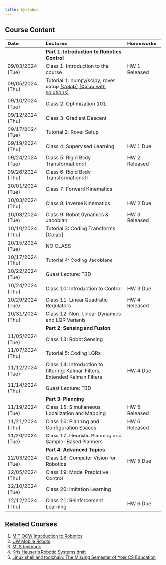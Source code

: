 ```yaml
---
title: Syllabus
---
```

## Course Content

| Date             | Lectures                                                                      | Homeworks     |
| :---             | :---                                                                          | :---          |
|                  | **Part 1: Introduction to Robotics Control**                                  |               |
| 09/03/2024 (Tue) | Class 1: Introduction to the course                                           | HW 1 Released |
| 09/05/2024 (Thu) | Tutorial 1: numpy/scipy, rover setup [\[Colab\]](https://colab.research.google.com/drive/1n-2gJZuIFrY_Osbf6ahiQIbzSQQsy8b2?usp=sharing) [\[Colab with solutions\]](https://colab.research.google.com/drive/1fYJ6Z7BhCYdiLymmeYHeb8jMJ4jmc3XN?usp=sharing)                                         |               |
| 09/10/2024 (Tue) | Class 2: Optimization 101                                                     |               |
| 09/12/2024 (Thu) | Class 3: Gradient Descent                                                     |               |
| 09/17/2024 (Tue) | Tutorial 2: Rover Setup                                                       |               |
| 09/19/2024 (Thu) | Class 4: Supervised Learning                                                  | HW 1 Due      |
| 09/24/2024 (Tue) | Class 5: Rigid Body Transformations I                                         | HW 2 Released |
| 09/26/2024 (Thu) | Class 6: Rigid Body Transformations II                                        |               |
| 10/01/2024 (Tue) | Class 7: Forward Kinematics                                                   |               |
| 10/03/2024 (Thu) | Class 8: Inverse Kinematics                                                   | HW 2 Due      |
| 10/08/2024 (Tue) | Class 9: Robot Dynamics & Jacobian                                            | HW 3 Released |
| 10/10/2024 (Thu) | Tutorial 3: Coding Transforms [\[Colab\]](https://colab.research.google.com/drive/12qRfBy7aaR6E-IcfjvqMNN2wPayKvYSu?usp=sharing) |               |
| 10/15/2024 (Tue) | NO CLASS                                                                      |               |
| 10/17/2024 (Thu) | Tutorial 4: Coding Jacobians                                                  |               |
| 10/22/2024 (Tue) | Guest Lecture: TBD                                                            |               |
| 10/24/2024 (Thu) | Class 10: Introduction to Control                                             | HW 3 Due      |
| 10/29/2024 (Tue) | Class 11: Linear Quadratic Regulators                                         | HW 4 Released |
| 10/31/2024 (Thu) | Class 12: Non-Linear Dynamics and LQR Variants                                |               |
|                  | **Part 2: Sensing and Fusion**                                                |               |
| 11/05/2024 (Tue) | Class 13: Robot Sensing                                                       |               |
| 11/07/2024 (Thu) | Tutorial 5: Coding LQRs                                                       |               |
| 11/12/2024 (Tue) | Class 14: Introduction to filtering: Kalman Filters, Extended Kalman Filters  | HW 4 Due      |
| 11/14/2024 (Thu) | Guest Lecture: TBD                                                            |               |
|                  | **Part 3: Planning**                                                          |               |
| 11/19/2024 (Tue) | Class 15: Simultaneous Localization and Mapping                               | HW 5 Released |
| 11/21/2024 (Thu) | Class 16: Planning and Configuration Spaces                                   | HW 6 Released |
| 11/26/2024 (Tue) | Class 17: Heuristic Planning and Sample-Based Planners                        |               |
|                  | **Part 4: Advanced Topics**                                                   |               |
| 12/03/2024 (Tue) | Class 18: Computer Vision for Robotics                                        | HW 5 Due      |
| 12/05/2024 (Thu) | Class 19: Model Predictive Control                                            |               |
| 12/10/2024 (Tue) | Class 20: Imitation Learning                                                  |               |
| 12/12/2024 (Thu) | Class 21: Reinforcement Learning                                              | HW 6 Due      |
                     
## Related Courses
1. [MIT OCW Introduction to Robotics](https://ocw.mit.edu/courses/mechanical-engineering/2-12-introduction-to-robotics-fall-2005/lecture-notes/)
2. [UW Mobile Robots](https://courses.cs.washington.edu/courses/cse490r/19sp/)
3. [MLS textbook](http://www.cse.lehigh.edu/~trink/Courses/RoboticsII/reading/murray-li-sastry-94-complete.pdf)
4. [Kris Hauser's Robotic Systems draft](https://motion.cs.illinois.edu/RoboticSystems/)
5. [Linux shell and toolchain: The Missing Semester of Your CS Education](https://missing.csail.mit.edu/)
